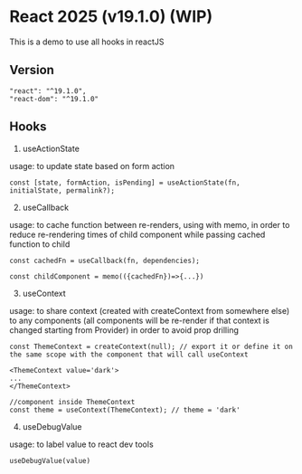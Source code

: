 # React 2025 (v19.1.0) (WIP)

This is a demo to use all hooks in reactJS

## Version

```
"react": "^19.1.0",
"react-dom": "^19.1.0"
```

## Hooks

1. useActionState

usage: to update state based on form action

```
const [state, formAction, isPending] = useActionState(fn, initialState, permalink?);
```

2. useCallback

usage: to cache function between re-renders, using with memo, in order to reduce re-rendering times of child component while passing cached function to child

```
const cachedFn = useCallback(fn, dependencies);

const childComponent = memo(({cachedFn})=>{...})
```

3. useContext

usage: to share context (created with createContext from somewhere else) to any components (all components will be re-render if that context is changed starting from Provider) in order to avoid prop drilling

```
const ThemeContext = createContext(null); // export it or define it on the same scope with the component that will call useContext

<ThemeContext value='dark'>
...
</ThemeContext>

//component inside ThemeContext 
const theme = useContext(ThemeContext); // theme = 'dark'
```

4. useDebugValue

usage: to label value to react dev tools

```
useDebugValue(value)
```